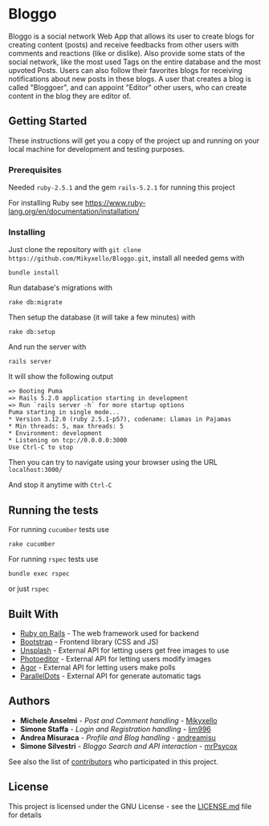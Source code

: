 # Bloggo

Bloggo is a social network Web App that allows its user to create blogs for creating content (posts) and receive feedbacks from other users with comments and reactions (like or dislike). Also provide some stats of the social network, like the most used Tags on the entire database and the most upvoted Posts. Users can also follow their favorites blogs for receiving notifications about new posts in these blogs. A user that creates a blog is called "Bloggoer", and can appoint "Editor" other users, who can create content in the blog they are editor of.

## Getting Started

These instructions will get you a copy of the project up and running on your local machine for development and testing purposes. 

### Prerequisites

Needed `ruby-2.5.1` and the gem `rails-5.2.1` for running this project

For installing Ruby see https://www.ruby-lang.org/en/documentation/installation/

### Installing

Just clone the repository with `git clone https://github.com/Mikyxello/Bloggo.git`, install all needed gems with 

```
bundle install
```
Run database's migrations with

```
rake db:migrate
```

Then setup the database (it will take a few minutes) with

```
rake db:setup
```

And run the server with

```
rails server
```

It will show the following output
```
=> Booting Puma
=> Rails 5.2.0 application starting in development 
=> Run `rails server -h` for more startup options
Puma starting in single mode...
* Version 3.12.0 (ruby 2.5.1-p57), codename: Llamas in Pajamas
* Min threads: 5, max threads: 5
* Environment: development
* Listening on tcp://0.0.0.0:3000
Use Ctrl-C to stop
```
Then you can try to navigate using your browser using the URL `localhost:3000/`

And stop it anytime with `Ctrl-C`

## Running the tests

For running `cucumber` tests use

```
rake cucumber
```

For running `rspec` tests use

```
bundle exec rspec
```

or just `rspec`

## Built With

* [Ruby on Rails](https://rubyonrails.org/) - The web framework used for backend
* [Bootstrap](https://getbootstrap.com/) - Frontend library (CSS and JS)
* [Unsplash](https://unsplash.com/) - External API for letting users get free images to use
* [Photoeditor](https://www.photoeditorsdk.com/) - External API for letting users modify images
* [Agor](https://www.open-agora.com/en/products/api) - External API for letting users make polls
* [ParallelDots](https://www.paralleldots.com/) - External API for generate automatic tags

## Authors

* **Michele Anselmi** - *Post and Comment handling* - [Mikyxello](https://github.com/Mikyxello)
* **Simone Staffa** - *Login and Registration handling* - [lim996](https://github.com/lim996)
* **Andrea Misuraca** - *Profile and Blog handling* - [andreamisu](https://github.com/andreamisu)
* **Simone Silvestri** - *Bloggo Search and API interaction* - [mrPsycox](https://github.com/mrPsycox)

See also the list of [contributors](https://github.com/Mikyxello/Bloggo/contributors) who participated in this project.

## License

This project is licensed under the GNU License - see the [LICENSE.md](LICENSE.md) file for details

